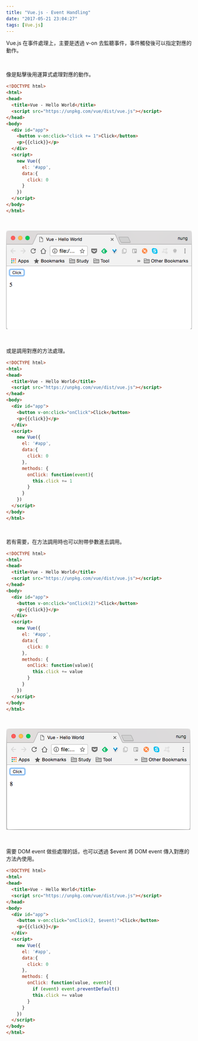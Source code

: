 ```yaml
---
title: "Vue.js - Event Handling"
date: "2017-05-21 23:04:27"
tags: [Vue.js]
---
```



Vue.js 在事件處理上，主要是透過 v-on 去監聽事件，事件觸發後可以指定對應的動作。  

<!-- More -->

<br/>


像是點擊後用運算式處理對應的動作。  

```html
<!DOCTYPE html>
<html>
<head>
  <title>Vue - Hello World</title>
  <script src="https://unpkg.com/vue/dist/vue.js"></script>
</head>
<body>
  <div id="app">
    <button v-on:click="click += 1">Click</button>
    <p>{{click}}</p>
  </div>
  <script>
    new Vue({
      el: '#app',
      data:{
        click: 0
      }
    })
  </script>
</body>
</html>
```

<br/>


![1.png](1.png)

<br/>


或是調用對應的方法處理。  

```html
<!DOCTYPE html>
<html>
<head>
  <title>Vue - Hello World</title>
  <script src="https://unpkg.com/vue/dist/vue.js"></script>
</head>
<body>
  <div id="app">
    <button v-on:click="onClick">Click</button>
    <p>{{click}}</p>
  </div>
  <script>
    new Vue({
      el: '#app',
      data:{
        click: 0
      },
      methods: {
        onClick: function(event){
          this.click += 1
        }
      }
    })
  </script>
</body>
</html>
```

<br/>


若有需要，在方法調用時也可以附帶參數進去調用。  

```html
<!DOCTYPE html>
<html>
<head>
  <title>Vue - Hello World</title>
  <script src="https://unpkg.com/vue/dist/vue.js"></script>
</head>
<body>
  <div id="app">
    <button v-on:click="onClick(2)">Click</button>
    <p>{{click}}</p>
  </div>
  <script>
    new Vue({
      el: '#app',
      data:{
        click: 0
      },
      methods: {
        onClick: function(value){
          this.click += value
        }
      }
    })
  </script>
</body>
</html>
```

<br/>


![2.png](2.png)

<br/>


需要 DOM event 做些處理的話，也可以透過 $event 將 DOM event 傳入對應的方法內使用。  

```html
<!DOCTYPE html>
<html>
<head>
  <title>Vue - Hello World</title>
  <script src="https://unpkg.com/vue/dist/vue.js"></script>
</head>
<body>
  <div id="app">
    <button v-on:click="onClick(2, $event)">Click</button>
    <p>{{click}}</p>
  </div>
  <script>
    new Vue({
      el: '#app',
      data:{
        click: 0
      },
      methods: {
        onClick: function(value, event){
          if (event) event.preventDefault()
          this.click += value
        }
      }
    })
  </script>
</body>
</html>
```
